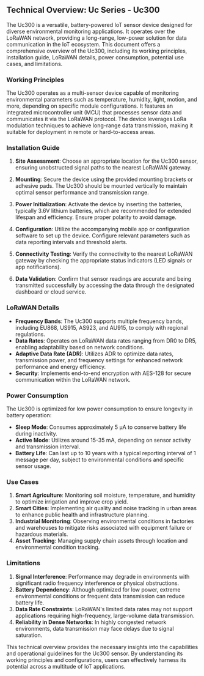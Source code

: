 ## Technical Overview: Uc Series - Uc300

The Uc300 is a versatile, battery-powered IoT sensor device designed for diverse environmental monitoring applications. It operates over the LoRaWAN network, providing a long-range, low-power solution for data communication in the IoT ecosystem. This document offers a comprehensive overview of the Uc300, including its working principles, installation guide, LoRaWAN details, power consumption, potential use cases, and limitations.

### Working Principles

The Uc300 operates as a multi-sensor device capable of monitoring environmental parameters such as temperature, humidity, light, motion, and more, depending on specific module configurations. It features an integrated microcontroller unit (MCU) that processes sensor data and communicates it via the LoRaWAN protocol. The device leverages LoRa modulation techniques to achieve long-range data transmission, making it suitable for deployment in remote or hard-to-access areas.

### Installation Guide

1. **Site Assessment**: Choose an appropriate location for the Uc300 sensor, ensuring unobstructed signal paths to the nearest LoRaWAN gateway.

2. **Mounting**: Secure the device using the provided mounting brackets or adhesive pads. The Uc300 should be mounted vertically to maintain optimal sensor performance and transmission range.

3. **Power Initialization**: Activate the device by inserting the batteries, typically 3.6V lithium batteries, which are recommended for extended lifespan and efficiency. Ensure proper polarity to avoid damage.

4. **Configuration**: Utilize the accompanying mobile app or configuration software to set up the device. Configure relevant parameters such as data reporting intervals and threshold alerts.

5. **Connectivity Testing**: Verify the connectivity to the nearest LoRaWAN gateway by checking the appropriate status indicators (LED signals or app notifications).

6. **Data Validation**: Confirm that sensor readings are accurate and being transmitted successfully by accessing the data through the designated dashboard or cloud service.

### LoRaWAN Details

- **Frequency Bands**: The Uc300 supports multiple frequency bands, including EU868, US915, AS923, and AU915, to comply with regional regulations.
- **Data Rates**: Operates on LoRaWAN data rates ranging from DR0 to DR5, enabling adaptability based on network conditions.
- **Adaptive Data Rate (ADR)**: Utilizes ADR to optimize data rates, transmission power, and frequency settings for enhanced network performance and energy efficiency.
- **Security**: Implements end-to-end encryption with AES-128 for secure communication within the LoRaWAN network.

### Power Consumption

The Uc300 is optimized for low power consumption to ensure longevity in battery operation:

- **Sleep Mode**: Consumes approximately 5 µA to conserve battery life during inactivity.
- **Active Mode**: Utilizes around 15-35 mA, depending on sensor activity and transmission interval.
- **Battery Life**: Can last up to 10 years with a typical reporting interval of 1 message per day, subject to environmental conditions and specific sensor usage.

### Use Cases

1. **Smart Agriculture**: Monitoring soil moisture, temperature, and humidity to optimize irrigation and improve crop yield.
2. **Smart Cities**: Implementing air quality and noise tracking in urban areas to enhance public health and infrastructure planning.
3. **Industrial Monitoring**: Observing environmental conditions in factories and warehouses to mitigate risks associated with equipment failure or hazardous materials.
4. **Asset Tracking**: Managing supply chain assets through location and environmental condition tracking.

### Limitations

1. **Signal Interference**: Performance may degrade in environments with significant radio frequency interference or physical obstructions.
2. **Battery Dependency**: Although optimized for low power, extreme environmental conditions or frequent data transmission can reduce battery life.
3. **Data Rate Constraints**: LoRaWAN's limited data rates may not support applications requiring high-frequency, large-volume data transmission.
4. **Reliability in Dense Networks**: In highly congested network environments, data transmission may face delays due to signal saturation.

This technical overview provides the necessary insights into the capabilities and operational guidelines for the Uc300 sensor. By understanding its working principles and configurations, users can effectively harness its potential across a multitude of IoT applications.